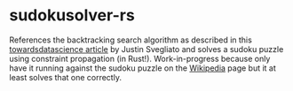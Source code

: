 # sudokusolver-rs

References the backtracking search algorithm as described in this [towardsdatascience article](https://towardsdatascience.com/solving-sudoku-with-ai-d6008993c7de) by Justin Svegliato and solves a sudoku puzzle using constraint propagation (in Rust!). Work-in-progress because only have it running against the sudoku puzzle on the [Wikipedia](https://en.wikipedia.org/wiki/Sudoku) page but it at least solves that one correctly.
